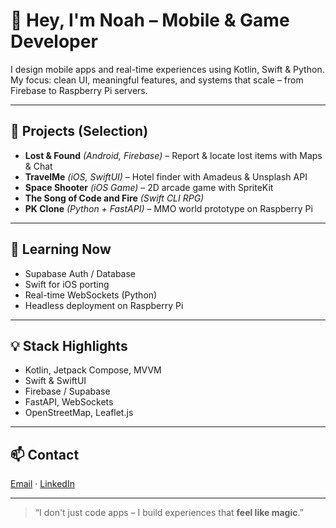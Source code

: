 # 👋 Hey, I'm Noah – Mobile & Game Developer

I design mobile apps and real-time experiences using Kotlin, Swift & Python.  
My focus: clean UI, meaningful features, and systems that scale – from Firebase to Raspberry Pi servers.

---

## 🚀 Projects (Selection)
- **Lost & Found** *(Android, Firebase)* – Report & locate lost items with Maps & Chat  
- **TravelMe** *(iOS, SwiftUI)* – Hotel finder with Amadeus & Unsplash API  
- **Space Shooter** *(iOS Game)* – 2D arcade game with SpriteKit  
- **The Song of Code and Fire** *(Swift CLI RPG)*  
- **PK Clone** *(Python + FastAPI)* – MMO world prototype on Raspberry Pi  

---

## 🧠 Learning Now
- Supabase Auth / Database  
- Swift for iOS porting  
- Real-time WebSockets (Python)  
- Headless deployment on Raspberry Pi

---

## 💡 Stack Highlights
- Kotlin, Jetpack Compose, MVVM  
- Swift & SwiftUI  
- Firebase / Supabase  
- FastAPI, WebSockets  
- OpenStreetMap, Leaflet.js  

---

## 📫 Contact
[Email](mailto:rathaj9@gmail.com) · [LinkedIn](https://www.linkedin.com/in/noah-rathaj-3351aa307/)

---

> “I don't just code apps – I build experiences that **feel like magic**.”
